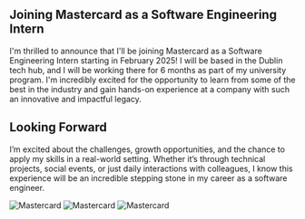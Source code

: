 ## Joining Mastercard as a Software Engineering Intern

I'm thrilled to announce that I'll be joining Mastercard as a Software Engineering Intern starting in February 2025!
I will be based in the Dublin tech hub, and I will be working there for 6 months as part of my university program.
I'm incredibly excited for the opportunity to learn from some of the best in the industry and gain hands-on experience at a company with such an innovative and impactful legacy.

## Looking Forward
I’m excited about the challenges, growth opportunities, and the chance to apply my skills in a real-world setting. Whether it’s through technical projects, social events, or just daily interactions with colleagues, I know this experience will be an incredible stepping stone in my career as a software engineer.

![Mastercard](<local:image.jpg>)
![Mastercard](<local:image1.jpg>)
![Mastercard](<local:image2.jpg>)
